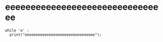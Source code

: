# eeeeeeeeeeeeeeeeeeeeeeeeeeeeeeee
```
while 'e' :
  print("eeeeeeeeeeeeeeeeeeeeeeeeeeeeeeee");
```
